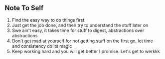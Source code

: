 ## Note To Self
1. Find the easy way to do things first
2. Just get the job done, and then try to understand the stuff later on
3. Swe ain't easy, it takes time for stuff to digest, abstractions over abstractions
4. Don't get mad at yourself for not getting stuff on the first go, let time and consistency do its magic
5. Keep working hard and you will get better I promise. Let's get to werkkk